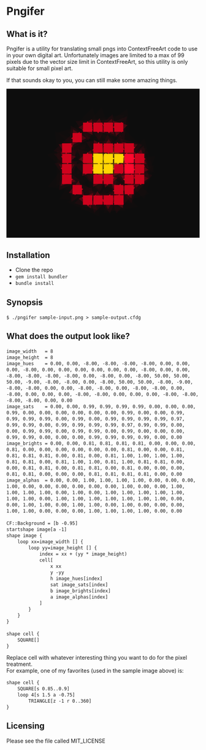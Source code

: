 # Pngifer

## What is it?

Pngifer is a utility for translating small pngs into ContextFreeArt code to use
in your own digital art. Unfortunately images are limited to a max of 99 pixels 
due to the vector size limit in ContextFreeArt, so this utility is only suitable
for small pixel art.

If that sounds okay to you, you can still make some amazing things.

![Sample render](https://raw.githubusercontent.com/mikelovesrobots/pngifer/master/sample-render.png)

## Installation

* Clone the repo
* `gem install bundler`
* `bundle install`

## Synopsis

`$ ./pngifer sample-input.png > sample-output.cfdg`

## What does the output look like?

```
image_width   = 8
image_height  = 8
image_hues    = 0.00, 0.00, -8.00, -8.00, -8.00, -8.00, 0.00, 0.00, 0.00, -8.00, 0.00, 0.00, 0.00, 0.00, 0.00, 0.00, -8.00, 0.00, 0.00, -8.00, -8.00, -8.00, -8.00, 0.00, -8.00, 0.00, -8.00, 50.00, 50.00, 50.00, -9.00, -8.00, -8.00, 0.00, -8.00, 50.00, 50.00, -8.00, -9.00, -8.00, -8.00, 0.00, 0.00, -8.00, -8.00, 0.00, -8.00, -8.00, 0.00, -8.00, 0.00, 0.00, 0.00, -8.00, -8.00, 0.00, 0.00, 0.00, -8.00, -8.00, -8.00, -8.00, 0.00, 0.00
image_sats    = 0.00, 0.00, 0.99, 0.99, 0.99, 0.99, 0.00, 0.00, 0.00, 0.99, 0.00, 0.00, 0.00, 0.00, 0.00, 0.00, 0.99, 0.00, 0.00, 0.99, 0.99, 0.99, 0.99, 0.00, 0.99, 0.00, 0.99, 0.99, 0.99, 0.99, 0.97, 0.99, 0.99, 0.00, 0.99, 0.99, 0.99, 0.99, 0.97, 0.99, 0.99, 0.00, 0.00, 0.99, 0.99, 0.00, 0.99, 0.99, 0.00, 0.99, 0.00, 0.00, 0.00, 0.99, 0.99, 0.00, 0.00, 0.00, 0.99, 0.99, 0.99, 0.99, 0.00, 0.00
image_brights = 0.00, 0.00, 0.81, 0.81, 0.81, 0.81, 0.00, 0.00, 0.00, 0.81, 0.00, 0.00, 0.00, 0.00, 0.00, 0.00, 0.81, 0.00, 0.00, 0.81, 0.81, 0.81, 0.81, 0.00, 0.81, 0.00, 0.81, 1.00, 1.00, 1.00, 1.00, 0.81, 0.81, 0.00, 0.81, 1.00, 1.00, 0.81, 1.00, 0.81, 0.81, 0.00, 0.00, 0.81, 0.81, 0.00, 0.81, 0.81, 0.00, 0.81, 0.00, 0.00, 0.00, 0.81, 0.81, 0.00, 0.00, 0.00, 0.81, 0.81, 0.81, 0.81, 0.00, 0.00
image_alphas  = 0.00, 0.00, 1.00, 1.00, 1.00, 1.00, 0.00, 0.00, 0.00, 1.00, 0.00, 0.00, 0.00, 0.00, 0.00, 0.00, 1.00, 0.00, 0.00, 1.00, 1.00, 1.00, 1.00, 0.00, 1.00, 0.00, 1.00, 1.00, 1.00, 1.00, 1.00, 1.00, 1.00, 0.00, 1.00, 1.00, 1.00, 1.00, 1.00, 1.00, 1.00, 0.00, 0.00, 1.00, 1.00, 0.00, 1.00, 1.00, 0.00, 1.00, 0.00, 0.00, 0.00, 1.00, 1.00, 0.00, 0.00, 0.00, 1.00, 1.00, 1.00, 1.00, 0.00, 0.00

CF::Background = [b -0.95]
startshape image[a -1]
shape image {
	loop xx=image_width [] {
		loop yy=image_height [] {
			index = xx + (yy * image_height)
			cell[
				x xx
				y -yy
				h image_hues[index]
				sat image_sats[index]
				b image_brights[index]
				a image_alphas[index]
			]
		}
	}
}

shape cell {
	SQUARE[]
}
```

Replace cell with whatever interesting thing you want to do for the pixel treatment.  
For example, one of my favorites (used in the sample image above) is:

```
shape cell {
	SQUARE[s 0.85..0.9]
	loop 4[s 1.5 a -0.75]
		TRIANGLE[z -1 r 0..360]
}
```

## Licensing

Please see the file called MIT_LICENSE

